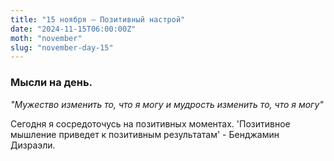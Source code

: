 ```yaml
---
title: "15 ноября – Позитивный настрой"
date: "2024-11-15T06:00:00Z"
moth: "november"
slug: "november-day-15"
---
```


### Мысли на день. 
_"Мужество изменить то, что я могу и мудрость изменить то, что я могу"_

Сегодня я сосредоточусь на позитивных моментах. 'Позитивное мышление приведет к позитивным результатам' - Бенджамин Дизраэли.
